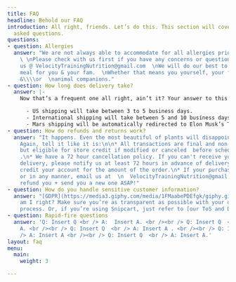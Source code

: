 ```yaml
---
title: FAQ
headline: Behold our FAQ
introduction: All right, friends. Let’s do this. This section will cover frequently
  asked questions.
questions:
- question: Allergies
  answer: "We are not always able to accommodate for all allergies prior to your order.
    \ \nPlease check with us first if you have any concerns or questions by contacting
    us @ VelocityTrainingNutrition@gmail.com  \nWe will do our best to craft the perfect
    meal for you & your fam.  \nWhether that means you yourself, your friends, relatives
    &\\\\or  \nanimal companions."
- question: How long does delivery take?
  answer: |-
    Now that’s a frequent one all right, ain’t it? Your answer to this should *manage customer expectations*. Just like [a good checkout flow](http://bit.ly/2YCN3iG) should. Tell them the truth:

      - US shipping will take between 3 to 5 business days.
      - International shipping will take between 5 and 10 business days.
      - Mars shipping will be automatically redirected to Elon Musk’s Twitter account.
- question: How do refunds and returns work?
  answer: "It happens. Even the most beautiful of plants will disappoint _someone_.
    Again, tell it like it is:\n\n* All transactions are final and non-refundable
    but eligible for store credit if modified or canceled  before scheduled delivery
    .\n* We have a 72 hour cancellation policy. If you can't receive your scheduled
    delivery, please notify us at least 72 hours in advance of delivery and we will
    credit your account for the amount of the order.\n* If your purchase is damaged,
    or in any manner, email us at  \n  VelocityTrainingNutrition@gmail.com, and we’ll
    refund you + send you a new one ASAP!"
- question: How do you handle sensitive customer information?
  answer: "[GDPR](https://media3.giphy.com/media/1FMaabePDEfgk/giphy.gif?cid=790b76115d1fc3ed7656643632f4131f&rid=giphy.gif),
    am I right? Make sure you’re as transparent as possible with your data handling
    process. Or, if you’re using Snipcart, just refer to [our ToS and DPA](http://bit.ly/2YJwlyt)."
- question: Rapid-fire questions
  answer: 'Q: Insert Q <br /> A:  Insert A. <br /><br /> Q: Insert Q  <br /> A: Insert
    A. <br /><br /> Q: Insert Q  <br /> A: Insert A . <br /><br /> Q: Insert Q  <br
    /> A: Insert A <br /><br /> Q: Insert Q  <br /> A: Insert A.'
layout: faq
menu:
  main:
    weight: 3

---
```

